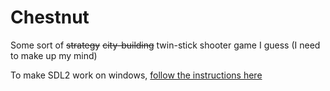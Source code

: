 # Chestnut

Some sort of ~~strategy~~ ~~city-building~~ twin-stick shooter game I guess (I need to make up my mind)

To make SDL2 work on windows, [follow the instructions here](https://github.com/Rust-SDL2/rust-sdl2#windows-msvc)